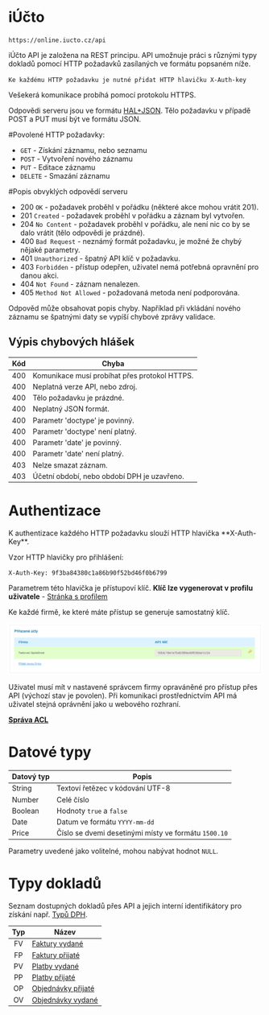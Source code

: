 # iÚčto
<a name="top"/>

`https://online.iucto.cz/api`

iÚčto API je založena na REST principu.
API umožnuje práci s různými typy dokladů pomocí HTTP požadavků zasílaných ve formátu popsaném níže.

`Ke každému HTTP požadavku je nutné přidat HTTP hlavičku X-Auth-key`

Vešekerá komunikace probíhá pomocí protokolu HTTPS.

Odpovědi serveru jsou ve formátu [HAL+JSON](http://stateless.co/hal_specification.html).
Tělo požadavku v případě POST a PUT musí být ve formátu JSON.

#Povolené HTTP požadavky:
<a name="http_pozadavky"/>

- `GET` - Získání záznamu, nebo seznamu
- `POST` - Vytvoření nového záznamu
- `PUT` - Editace záznamu
- `DELETE` - Smazání záznamu

#Popis obvyklých odpovědí serveru
<a name="odpovedy_serveru"/>

- 200 `OK` - požadavek proběhl v pořádku (některé akce mohou vrátit 201).
- 201 `Created` - požadavek proběhl v pořádku a záznam byl vytvořen.
- 204 `No Content` - požadavek proběhl v pořádku, ale není nic co by se dalo vrátit (tělo odpovědi je prázdné).
- 400 `Bad Request` - neznámý formát požadavku, je možné že chybý nějaké parametry.
- 401 `Unauthorized` - špatný API klíč v požadavku.
- 403 `Forbidden` - přístup odepřen, uživatel nemá potřebná opravnění pro danou akci.
- 404 `Not Found` - záznam nenalezen.
- 405 `Method Not Allowed` - požadovaná metoda není podporována.

Odpověd může obsahovat popis chyby. Například při vkládání nového záznamu se špatnými daty se vypíší chybové zprávy validace.

## Výpis chybových hlášek

| Kód | Chyba                                         |
|:---:|-----------------------------------------------|
| 400 | Komunikace musí probíhat přes protokol HTTPS. |
| 400 | Neplatná verze API, nebo zdroj.               |
| 400 | Tělo požadavku je prázdné.                    |
| 400 | Neplatný JSON formát.                         |
| 400 | Parametr 'doctype' je povinný.                |
| 400 | Parametr 'doctype' není platný.               |
| 400 | Parametr 'date' je povinný.                   |
| 400 | Parametr 'date' není platný.                  |
| 403 | Nelze smazat záznam.                          |
| 403 | Účetní období, nebo období DPH je uzavřeno.   |

# Authentizace
<a name="authentizace"/>
K authentizace každého HTTP požadavku slouží HTTP hlavička **X-Auth-Key**.

Vzor HTTP hlavičky pro přihlášení:

    X-Auth-Key: 9f3ba84380c1a86b90f52bd46f0b6799

Parametrem této hlavička je přístupoví klíč.
**Klíč lze vygenerovat v profilu uživatele** - [Stránka s profilem](https://online.iucto.cz/common/profile)

Ke každé firmě, ke které máte přístup se generuje samostatný klíč.

![Vygenerování klíče](https://raw.githubusercontent.com/PavelMaca/iUcto-API/master/images/key_generation.PNG)

Uživatel musí mít v nastavené správcem firmy opraváněné pro přístup přes API (výchozí stav je povolen).
Při komunikaci prostřednictvím API má uživatel stejná oprávnění jako u webového rozhraní.


**[Správa ACL](https://online.iucto.cz/users)**

# Datové typy
| Datový typ | Popis                                                |
|------------|------------------------------------------------------|
| String     | Textoví řetězec v kódování UTF-8                     | 
| Number     | Celé číslo                                           |
| Boolean    | Hodnoty `true` a `false`                             |
| Date       | Datum ve formátu `YYYY-mm-dd`                        |
| Price      | Číslo se dvemi desetinými místy ve formátu `1500.10` |

Parametry uvedené jako volitelné, mohou nabývat hodnot `NULL`.

# Typy dokladů
Seznam dostupných dokladů přes API a jejich interní identifikátory pro získání např. [Typů DPH](#typy_dph).

| Typ | Název                                         |
|:---:|-----------------------------------------------|
| FV  | [Faktury vydané](#faktury_vydane)             |
| FP  | [Faktury přijaté](#faktury_prijate)           |
| PV  | [Platby vydané](#platby-vydane)               |
| PP  | [Platby přijaté](#platby-prijate)             |
| OP  | [Objednávky přijaté](#objednavky-prijate)     |
| OV  | [Objednávky vydané](#objednavky-vydane)       |
